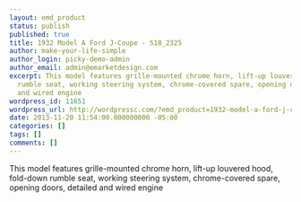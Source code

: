 ```yaml
---
layout: emd_product
status: publish
published: true
title: 1932 Model A Ford J-Coupe - S18_2325
author: make-your-life-simple
author_login: picky-demo-admin
author_email: admin@emarketdesign.com
excerpt: This model features grille-mounted chrome horn, lift-up louvered hood, fold-down
  rumble seat, working steering system, chrome-covered spare, opening doors, detailed
  and wired engine
wordpress_id: 11651
wordpress_url: http://wordpressc.com/?emd_product=1932-model-a-ford-j-coupe
date: 2013-11-20 11:54:00.000000000 -05:00
categories: []
tags: []
comments: []
---
```

This model features grille-mounted chrome horn, lift-up louvered hood, fold-down rumble seat, working steering system, chrome-covered spare, opening doors, detailed and wired engine
